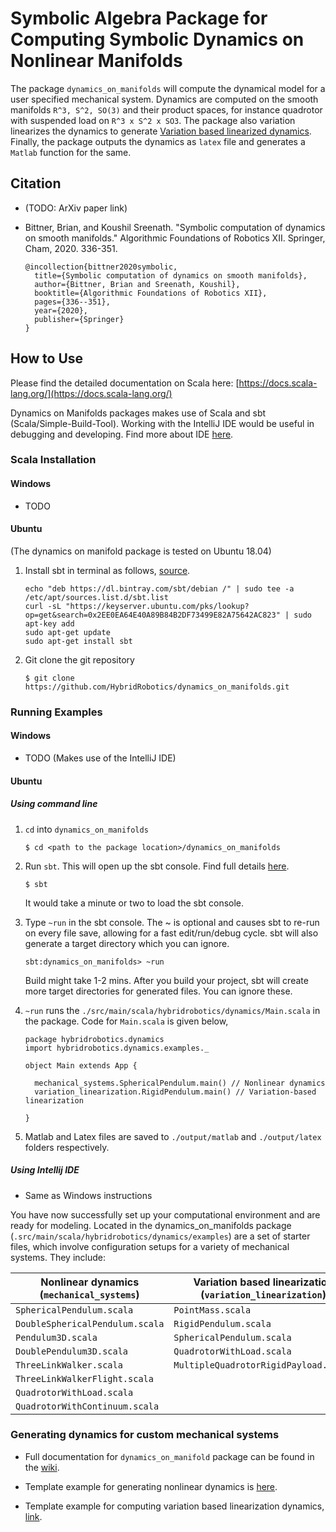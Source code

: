 # Symbolic Algebra Package for Computing Symbolic Dynamics on Nonlinear Manifolds
The package `dynamics_on_manifolds` will compute the dynamical model for a user specified mechanical system. Dynamics are computed on the smooth manifolds `R^3, S^2, SO(3)` and their product spaces, for instance quadrotor with suspended load on `R^3 x S^2 x SO3`. The package also variation linearizes the dynamics to generate [Variation based linearized dynamics](https://hybrid-robotics.berkeley.edu/publications/Access2015_VariationLinearization.pdf). Finally, the package outputs the dynamics as `latex` file and generates a `Matlab` function for the same. 


## Citation

- (TODO: ArXiv paper link)


- Bittner, Brian, and Koushil Sreenath. "Symbolic computation of dynamics on smooth manifolds." Algorithmic Foundations of Robotics XII. Springer, Cham, 2020. 336-351.
    ```
    @incollection{bittner2020symbolic,
      title={Symbolic computation of dynamics on smooth manifolds},
      author={Bittner, Brian and Sreenath, Koushil},
      booktitle={Algorithmic Foundations of Robotics XII},
      pages={336--351},
      year={2020},
      publisher={Springer}
    }
    ```

## How to Use
Please find the detailed documentation on Scala here: [https://docs.scala-lang.org/](https://docs.scala-lang.org/)

Dynamics on Manifolds packages makes use of Scala and sbt (Scala/Simple-Build-Tool). Working with the IntelliJ IDE would be useful in debugging and developing. Find more about IDE [here](https://docs.scala-lang.org/getting-started/intellij-track/getting-started-with-scala-in-intellij.html).    

### Scala Installation

#### Windows

-  TODO

#### Ubuntu
(The dynamics on manifold package is tested on Ubuntu 18.04)
1. Install sbt in terminal as follows, [source](https://www.scala-sbt.org/1.x/docs/Installing-sbt-on-Linux.html).
    ```
    echo "deb https://dl.bintray.com/sbt/debian /" | sudo tee -a /etc/apt/sources.list.d/sbt.list
    curl -sL "https://keyserver.ubuntu.com/pks/lookup?op=get&search=0x2EE0EA64E40A89B84B2DF73499E82A75642AC823" | sudo apt-key add
    sudo apt-get update
    sudo apt-get install sbt
    ``` 
   
2. Git clone the git repository
    ```
   $ git clone https://github.com/HybridRobotics/dynamics_on_manifolds.git
   ```

### Running Examples

#### Windows

 - TODO (Makes use of the IntelliJ IDE)

#### Ubuntu 

##### Using command line

1.  `cd` into `dynamics_on_manifolds`
    ```
    $ cd <path to the package location>/dynamics_on_manifolds
    ``` 
2. Run `sbt`. This will open up the sbt console. Find full details [here](https://docs.scala-lang.org/getting-started/sbt-track/getting-started-with-scala-and-sbt-on-the-command-line.html). 
    ```
    $ sbt
    ``` 
   It would take a minute or two to load the sbt console. 
  
3. Type `~run` in the sbt console. The ~ is optional and causes sbt to re-run on every file save, allowing for a fast edit/run/debug cycle. sbt will also generate a target directory which you can ignore.
    ```
   sbt:dynamics_on_manifolds> ~run
   ```
   Build might take 1-2 mins. After you build your project, sbt will create more target directories for generated files. You can ignore these.

4. `~run` runs the `./src/main/scala/hybridrobotics/dynamics/Main.scala` in the package. Code for `Main.scala` is given below,
    
    ```$xslt
    package hybridrobotics.dynamics    
    import hybridrobotics.dynamics.examples._
    
    object Main extends App {
    
      mechanical_systems.SphericalPendulum.main() // Nonlinear dynamics
      variation_linearization.RigidPendulum.main() // Variation-based linearization
    
    }
    ```
5. Matlab and Latex files are saved to `./output/matlab` and `./output/latex` folders respectively. 

##### Using Intellij IDE 
 
 - Same as Windows instructions

You have now successfully set up your computational environment and are ready for modeling. Located in the dynamics_on_manifolds package (`.src/main/scala/hybridrobotics/dynamics/examples`) are a set of starter files, which involve configuration setups for a variety of mechanical systems. They include:

| Nonlinear dynamics  (`mechanical_systems`)     | Variation based linearization (`variation_linearization`) |
| ----------- | ----------- |
| `SphericalPendulum.scala`         | `PointMass.scala`       |
| `DoubleSphericalPendulum.scala`   | `RigidPendulum.scala`        |
| `Pendulum3D.scala`                | `SphericalPendulum.scala`       |
| `DoublePendulum3D.scala`          | `QuadrotorWithLoad.scala`        |
| `ThreeLinkWalker.scala`           | `MultipleQuadrotorRigidPayload.scala`      |
| `ThreeLinkWalkerFlight.scala`     |  |
| `QuadrotorWithLoad.scala`         |  |
| `QuadrotorWithContinuum.scala`    |  |


### Generating dynamics for custom mechanical systems

-  Full documentation for `dynamics_on_manifold` package can be found in the [wiki](Wiki). 

- Template example for generating nonlinear dynamics is [here](). 

- Template example for computing variation based linearization dynamics, [link](). 


